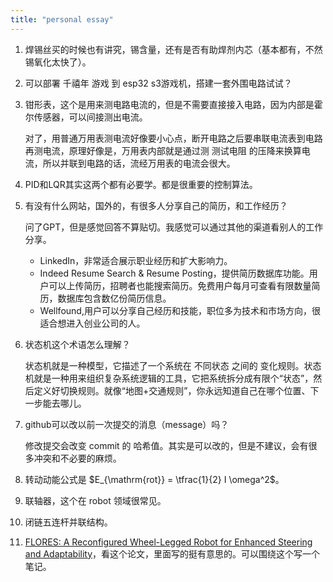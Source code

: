 ```yaml
---
title: "personal essay"
---
```


1. 焊锡丝买的时候也有讲究，锡含量，还有是否有助焊剂内芯（基本都有，不然锡氧化太快了）。
2. 可以部署 千禧年 游戏 到 esp32 s3游戏机，搭建一套外围电路试试？
3. 钳形表，这个是用来测电路电流的，但是不需要直接接入电路，因为内部是霍尔传感器，可以间接测出电流。

    对了，用普通万用表测电流好像要小心点，断开电路之后要串联电流表到电路再测电流，原理好像是，万用表内部就是通过测 测试电阻 的压降来换算电流，所以并联到电路的话，流经万用表的电流会很大。
4. PID和LQR其实这两个都有必要学。都是很重要的控制算法。
5. 有没有什么网站，国外的，有很多人分享自己的简历，和工作经历？

    问了GPT，但是感觉回答不算贴切。我感觉可以通过其他的渠道看别人的工作分享。
     - LinkedIn，非常适合展示职业经历和扩大影响力。
     - Indeed Resume Search & Resume Posting，提供简历数据库功能。用户可以上传简历，招聘者也能搜索简历。免费用户每月可查看有限数量简历，数据库包含数亿份简历信息。
     - Wellfound,用户可以分享自己经历和技能，职位多为技术和市场方向，很适合想进入创业公司的人。
6. 状态机这个术语怎么理解？

    状态机就是一种模型，它描述了一个系统在 不同状态 之间的 变化规则。状态机就是一种用来组织复杂系统逻辑的工具，它把系统拆分成有限个“状态”，然后定义好切换规则。就像“地图+交通规则”，你永远知道自己在哪个位置、下一步能去哪儿。
7. github可以改以前一次提交的消息（message）吗？

    修改提交会改变 commit 的 哈希值。其实是可以改的，但是不建议，会有很多冲突和不必要的麻烦。
8. 转动动能公式是 $E_{\mathrm{rot}} = \tfrac{1}{2} I \omega^2$。
9. 联轴器，这个在 robot 领域很常见。
10. 闭链五连杆并联结构。
11. [ FLORES: A Reconfigured Wheel-Legged Robot
 for Enhanced Steering and Adaptability](https://arxiv.org/pdf/2507.22345)，看这个论文，里面写的挺有意思的。可以围绕这个写一个笔记。


